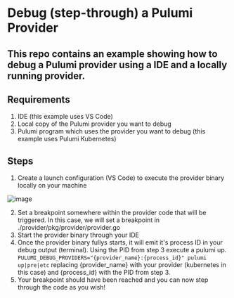 # Debug (step-through) a Pulumi Provider 

## This repo contains an example showing how to debug a Pulumi provider using a IDE and a locally running provider.

## Requirements
1. IDE (this example uses VS Code)
2. Local copy of the Pulumi provider you want to debug
3. Pulumi program which uses the provider you want to debug (this example uses Pulumi Kubernetes)

## Steps
1. Create a launch configuration (VS Code) to execute the provider binary locally on your machine

  ![image](https://github.com/phillipedwards/pulumi-debug-provider/assets/25461821/6ab382ed-f876-4914-8c49-5f4992b08d6f)

2. Set a breakpoint somewhere within the provider code that will be triggered. In this case, we will set a breakpoint in ./provider/pkg/provider/provider.go
3. Start the provider binary through your IDE
4. Once the provider binary fullys starts, it will emit it's process ID in your debug output (terminal). Using the PID from step 3 execute a pulumi up. `PULUMI_DEBUG_PROVIDERS="{provider_name}:{process_id}" pulumi up|pre|etc` replacing {provider_name} with your provider (kubernetes in this case) and {process_id} with the PID from step 3.
6. Your breakpoint should have been reached and you can now step through the code as you wish!
